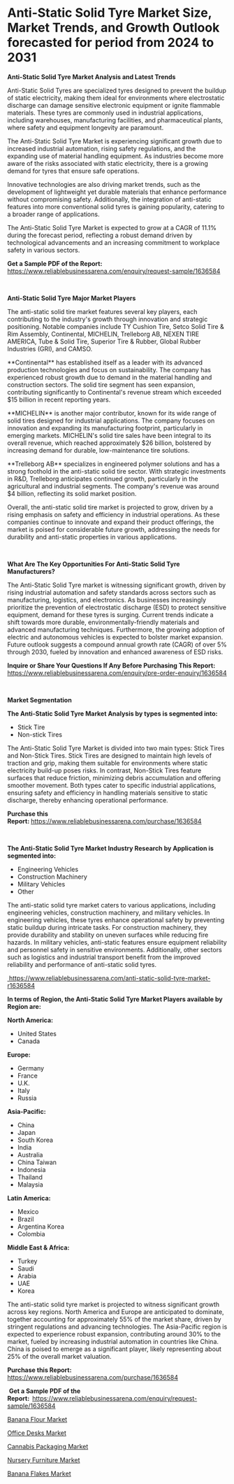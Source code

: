 <p><h1>Anti-Static Solid Tyre Market Size, Market Trends, and Growth Outlook forecasted for period from 2024 to 2031</h1></p><p><strong>Anti-Static Solid Tyre Market Analysis and Latest Trends</strong></p>
<p><p>Anti-Static Solid Tyres are specialized tyres designed to prevent the buildup of static electricity, making them ideal for environments where electrostatic discharge can damage sensitive electronic equipment or ignite flammable materials. These tyres are commonly used in industrial applications, including warehouses, manufacturing facilities, and pharmaceutical plants, where safety and equipment longevity are paramount.</p><p>The Anti-Static Solid Tyre Market is experiencing significant growth due to increased industrial automation, rising safety regulations, and the expanding use of material handling equipment. As industries become more aware of the risks associated with static electricity, there is a growing demand for tyres that ensure safe operations. </p><p>Innovative technologies are also driving market trends, such as the development of lightweight yet durable materials that enhance performance without compromising safety. Additionally, the integration of anti-static features into more conventional solid tyres is gaining popularity, catering to a broader range of applications. </p><p>The Anti-Static Solid Tyre Market is expected to grow at a CAGR of 11.1% during the forecast period, reflecting a robust demand driven by technological advancements and an increasing commitment to workplace safety in various sectors.</p></p>
<p><strong>Get a Sample PDF of the Report:&nbsp;</strong> <a href="https://www.reliablebusinessarena.com/enquiry/request-sample/1636584">https://www.reliablebusinessarena.com/enquiry/request-sample/1636584</a></p>
<p>&nbsp;</p>
<p><strong>Anti-Static Solid Tyre Major Market Players</strong></p>
<p><p>The anti-static solid tire market features several key players, each contributing to the industry's growth through innovation and strategic positioning. Notable companies include TY Cushion Tire, Setco Solid Tire & Rim Assembly, Continental, MICHELIN, Trelleborg AB, NEXEN TIRE AMERICA, Tube & Solid Tire, Superior Tire & Rubber, Global Rubber Industries (GRI), and CAMSO.</p><p>**Continental** has established itself as a leader with its advanced production technologies and focus on sustainability. The company has experienced robust growth due to demand in the material handling and construction sectors. The solid tire segment has seen expansion, contributing significantly to Continental's revenue stream which exceeded $15 billion in recent reporting years.</p><p>**MICHELIN** is another major contributor, known for its wide range of solid tires designed for industrial applications. The company focuses on innovation and expanding its manufacturing footprint, particularly in emerging markets. MICHELIN's solid tire sales have been integral to its overall revenue, which reached approximately $26 billion, bolstered by increasing demand for durable, low-maintenance tire solutions.</p><p>**Trelleborg AB** specializes in engineered polymer solutions and has a strong foothold in the anti-static solid tire sector. With strategic investments in R&D, Trelleborg anticipates continued growth, particularly in the agricultural and industrial segments. The company's revenue was around $4 billion, reflecting its solid market position.</p><p>Overall, the anti-static solid tire market is projected to grow, driven by a rising emphasis on safety and efficiency in industrial operations. As these companies continue to innovate and expand their product offerings, the market is poised for considerable future growth, addressing the needs for durability and anti-static properties in various applications.</p></p>
<p>&nbsp;</p>
<p><strong>What Are The Key Opportunities For Anti-Static Solid Tyre Manufacturers?</strong></p>
<p><p>The Anti-Static Solid Tyre market is witnessing significant growth, driven by rising industrial automation and safety standards across sectors such as manufacturing, logistics, and electronics. As businesses increasingly prioritize the prevention of electrostatic discharge (ESD) to protect sensitive equipment, demand for these tyres is surging. Current trends indicate a shift towards more durable, environmentally-friendly materials and advanced manufacturing techniques. Furthermore, the growing adoption of electric and autonomous vehicles is expected to bolster market expansion. Future outlook suggests a compound annual growth rate (CAGR) of over 5% through 2030, fueled by innovation and enhanced awareness of ESD risks.</p></p>
<p><strong>Inquire or Share Your Questions If Any Before Purchasing This Report:</strong> <a href="https://www.reliablebusinessarena.com/enquiry/pre-order-enquiry/1636584">https://www.reliablebusinessarena.com/enquiry/pre-order-enquiry/1636584</a></p>
<p>&nbsp;</p>
<p><strong>Market Segmentation</strong></p>
<p><strong>The Anti-Static Solid Tyre Market Analysis by types is segmented into:</strong></p>
<p><ul><li>Stick Tire</li><li>Non-stick Tires</li></ul></p>
<p><p>The Anti-Static Solid Tyre Market is divided into two main types: Stick Tires and Non-Stick Tires. Stick Tires are designed to maintain high levels of traction and grip, making them suitable for environments where static electricity build-up poses risks. In contrast, Non-Stick Tires feature surfaces that reduce friction, minimizing debris accumulation and offering smoother movement. Both types cater to specific industrial applications, ensuring safety and efficiency in handling materials sensitive to static discharge, thereby enhancing operational performance.</p></p>
<p><strong>Purchase this Report:&nbsp;</strong><a href="https://www.reliablebusinessarena.com/purchase/1636584">https://www.reliablebusinessarena.com/purchase/1636584</a></p>
<p>&nbsp;</p>
<p><strong>The Anti-Static Solid Tyre Market Industry Research by Application is segmented into:</strong></p>
<p><ul><li>Engineering Vehicles</li><li>Construction Machinery</li><li>Military Vehicles</li><li>Other</li></ul></p>
<p><p>The anti-static solid tyre market caters to various applications, including engineering vehicles, construction machinery, and military vehicles. In engineering vehicles, these tyres enhance operational safety by preventing static buildup during intricate tasks. For construction machinery, they provide durability and stability on uneven surfaces while reducing fire hazards. In military vehicles, anti-static features ensure equipment reliability and personnel safety in sensitive environments. Additionally, other sectors such as logistics and industrial transport benefit from the improved reliability and performance of anti-static solid tyres.</p></p>
<p><a href="https://www.reliablebusinessarena.com/anti-static-solid-tyre-market-r1636584">&nbsp;https://www.reliablebusinessarena.com/anti-static-solid-tyre-market-r1636584</a></p>
<p><strong>In terms of Region, the Anti-Static Solid Tyre Market Players available by Region are:</strong></p>
<p>
    <p> <strong> North America: </strong>
        <ul>
            <li>United States</li>
            <li>Canada</li>
        </ul>
        </p> 
    <p> <strong> Europe: </strong>
        <ul>
            <li>Germany</li>
            <li>France</li>
            <li>U.K.</li>
            <li>Italy</li>
            <li>Russia</li>
        </ul>
        </p> 
    <p> <strong> Asia-Pacific: </strong>
        <ul>
            <li>China</li>
            <li>Japan</li>
            <li>South Korea</li>
            <li>India</li>
            <li>Australia</li>
            <li>China Taiwan</li>
            <li>Indonesia</li>
            <li>Thailand</li>
            <li>Malaysia</li>
        </ul>
        </p> 
    <p> <strong> Latin America: </strong>
        <ul>
            <li>Mexico</li>
            <li>Brazil</li>
            <li>Argentina Korea</li>
            <li>Colombia</li>
        </ul>
        </p> 
    <p> <strong> Middle East & Africa: </strong>
        <ul>
            <li>Turkey</li>
            <li>Saudi</li>
            <li>Arabia</li>
            <li>UAE</li>
            <li>Korea</li>
        </ul>
    </p>
    </p>
<p><p>The anti-static solid tyre market is projected to witness significant growth across key regions. North America and Europe are anticipated to dominate, together accounting for approximately 55% of the market share, driven by stringent regulations and advancing technologies. The Asia-Pacific region is expected to experience robust expansion, contributing around 30% to the market, fueled by increasing industrial automation in countries like China. China is poised to emerge as a significant player, likely representing about 25% of the overall market valuation.</p></p>
<p><strong>Purchase this Report: </strong><a href="https://www.reliablebusinessarena.com/purchase/1636584">https://www.reliablebusinessarena.com/purchase/1636584</a></p>
<p>&nbsp;<strong>Get a Sample PDF of the Report:&nbsp;&nbsp;</strong><a href="https://www.reliablebusinessarena.com/enquiry/request-sample/1636584">https://www.reliablebusinessarena.com/enquiry/request-sample/1636584</a></p>
<p><strong></strong></p>
<p><p><a href="https://www.linkedin.com/pulse/global-banana-flour-market-analysis-trends-forecasts-growth-cnz5e">Banana Flour Market</a></p><p><a href="https://issuu.com/reportprime-2/docs/office-desks-market-size-2030.pptx_1fdd0f802d957a">Office Desks Market</a></p><p><a href="https://medium.com/@airdrophunter675/global-perspectives-on-cannabis-packaging-market-trends-and-forecast-2024-2031-35cca02a4b61?postPublishedType=repub">Cannabis Packaging Market</a></p><p><a href="https://issuu.com/reportprime-2/docs/nursery-furniture-market-size-2030._b4cd0428132abc">Nursery Furniture Market</a></p><p><a href="https://www.linkedin.com/pulse/charting-future-comprehensive-analysis-global-banana-flakes-o2rle?trackingId=WOe3NDZGSfWmsQTgKIC0Ug%3D%3D">Banana Flakes Market</a></p></p>